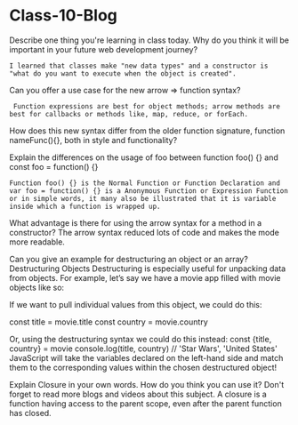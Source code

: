 # Class-10-Blog
Describe one thing you're learning in class today. Why do you think it will be important in your future web development journey?

    I learned that classes make "new data types" and a constructor is "what do you want to execute when the object is created".



Can you offer a use case for the new arrow => function syntax?

     Function expressions are best for object methods; arrow methods are best for callbacks or methods like, map, reduce, or forEach.



How does this new syntax differ from the older function signature, function nameFunc(){}, both in style and functionality?



Explain the differences on the usage of foo between function foo() {} and const foo = function() {}

    Function foo() {} is the Normal Function or Function Declaration and var foo = function() {} is a Anonymous Function or Expression Function or in simple words, it many also be illustrated that it is variable inside which a function is wrapped up.



What advantage is there for using the arrow syntax for a method in a constructor?
    The arrow syntax reduced lots of code and makes the mode more readable.



Can you give an example for destructuring an object or an array?
    Destructuring Objects
    Destructuring is especially useful for unpacking data from objects. For example, let’s say we have a movie app filled with movie objects like so:

If we want to pull individual values from this object, we could do this:

const title = movie.title
const country = movie.country

Or, using the destructuring syntax we could do this instead:
const {title, country} = movie
console.log(title, country) // 'Star Wars', 'United States'
JavaScript will take the variables declared on the left-hand side and match them to the corresponding values within the chosen destructured object!


Explain Closure in your own words. How do you think you can use it? Don't forget to read more blogs and videos about this subject.
    A closure is a function having access to the parent scope, even after the parent function has closed.

